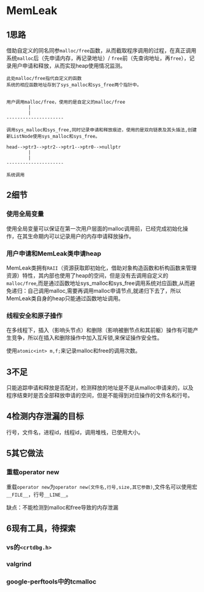 # MemLeak

## 1思路

借助自定义的同名同参`malloc/free`函数，从而截取程序调用的过程，在真正调用系统`malloc`后（先申请内存，再记录地址）/ `free`前（先查询地址，再`free`），记录用户申请和释放，从而实现heap使用情况监测。

```
此处malloc/free指代自定义的函数
系统的相应函数地址存到了sys_malloc和sys_free两个指针中。


用户调用malloc/free，使用的是自定义的malloc/free
        |
        |
---------------------

调用sys_malloc和sys_free,同时记录申请和释放痕迹，使用的是双向链表及其头插法,创建新ListNode使用sys_malloc和sys_free。

head-->ptr3-->ptr2-->ptr1-->ptr0-->nullptr
        |
        |
---------------------

系统调用

```

## 2细节
### 使用全局变量
使用全局变量可以保证在第一次用户层面的malloc调用前，已经完成初始化操作，在其生命期内可以记录用户的内存申请释放操作。

### 用户申请和MemLeak类申请heap
MemLeak类拥有`RAII`（资源获取即初始化，借助对象构造函数和析构函数来管理资源）特性，其内部也使用了heap的空间，但是没有去调用自定义的`malloc/free`,而是通过函数地址sys_malloc和sys_free调用系统对应函数,从而避免递归：自己调用malloc,需要再调用malloc申请节点,就递归下去了，所以MemLeak类自身的heap只能通过函数地址调用。

### 线程安全和原子操作

在多线程下，插入（影响头节点）和删除（影响被删节点和其前躯）操作有可能产生竞争，所以在插入和删除操作中加入互斥锁,来保证操作安全性。

使用`atomic<int> m,f;`来记录malloc和free的调用次数。

## 3不足
只能追踪申请和释放是否配对，检测释放的地址是不是从malloc申请来的，以及程序结束时是否全部释放申请的空间，但是不能得到对应操作的文件名和行号。

## 4检测内存泄漏的目标
行号，文件名，进程id，线程id，调用堆栈，已使用大小。

## 5其它做法
### 重载operator new
重载`operator new`为`operator new(文件名,行号,size,其它参数)`,文件名可以使用宏`__FILE__`，行号`__LINE__`。

缺点：不能检测到malloc和free导致的内存泄漏
## 6现有工具，待探索
### vs的`<crtdbg.h>`
### valgrind
### google-perftools中的tcmalloc